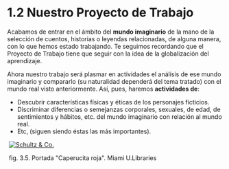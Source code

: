 # 1.2 Nuestro Proyecto de Trabajo

Acabamos de entrar en el ámbito del **mundo imaginario** de la mano de la selección de cuentos, historias o leyendas relacionadas, de alguna manera, con lo que hemos estado trabajando. Te seguimos recordando que el Proyecto de Trabajo tiene que seguir con la idea de la globalización del aprendizaje.

Ahora nuestro trabajo será plasmar en actividades el análisis de ese mundo imaginario y compararlo (su naturalidad dependerá del tema tratado) con el mundo real visto anteriormente. Así, pues, haremos **actividades de**:

*   Descubrir características físicas y éticas de los personajes ficticios.
*   Discriminar diferencias o semejanzas corporales, sexuales, de edad, de sentimientos y hábitos, etc. del mundo imaginario con relación al mundo real.
*   Etc, (siguen siendo éstas las más importantes).


 [![Schultz & Co.](http://farm4.staticflickr.com/3291/3092749601_4da672fd79.jpg)](http://www.flickr.com/photos/muohio_digital_collections/3092749601/ "Schultz & Co. por Miami U. Libraries - Digital Collections, en Flickr")


 fig. 3.5. Portada "Caperucita roja". Miami U.Libraries

